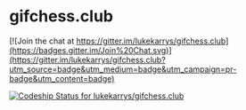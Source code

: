 # gifchess.club

[![Join the chat at https://gitter.im/lukekarrys/gifchess.club](https://badges.gitter.im/Join%20Chat.svg)](https://gitter.im/lukekarrys/gifchess.club?utm_source=badge&utm_medium=badge&utm_campaign=pr-badge&utm_content=badge)

[ ![Codeship Status for lukekarrys/gifchess.club](https://codeship.com/projects/49e914c0-8e1d-0132-c45c-6a5ca7220068/status?branch=master)](https://codeship.com/projects/60886)